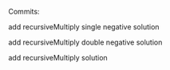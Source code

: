 Commits:


add recursiveMultiply single negative solution

add recursiveMultiply double negative solution

add recursiveMultiply solution
